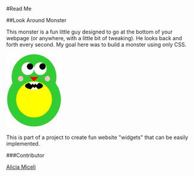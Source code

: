 #Read Me

##Look Around Monster

This monster is a fun little guy designed to go at the bottom of your webpage (or anywhere, with a little bit of tweaking). He looks back and forth every second. My goal here was to build a monster using only CSS.

<img src="img1.png" height="200px" width="150px">

This is part of a project to create fun website "widgets" that can be easily implemented.

###Contributor

<a href="mailto:akb.miceli@gmail.com">Alicia Miceli